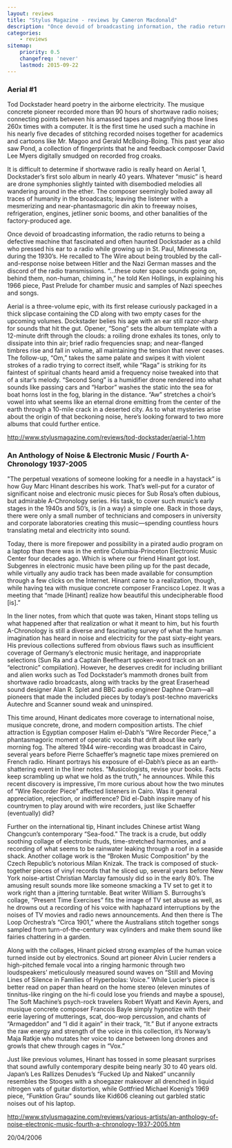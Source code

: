```yaml
---
layout: reviews
title: "Stylus Magazine - reviews by Cameron Macdonald"
description: "Once devoid of broadcasting information, the radio returns to being a defective machine that fascinated and often haunted Dockstader as a child who pressed his ear to a radio while growing up in St. Paul, Minnesota during the 1930’s."
categories:
    - reviews
sitemap:
    priority: 0.5
    changefreq: 'never'
    lastmod: 2015-09-22
---
```


### Aerial #1

Tod Dockstader heard poetry in the airborne electricity. The musique concrete pioneer recorded more than 90 hours of shortwave radio noises; connecting points between his amassed tapes and magnifying those lines 260x times with a computer. It is the first time he used such a machine in his nearly five decades of stitching recorded noises together for academics and cartoons like Mr. Magoo and Gerald McBoing-Boing. This past year also saw Pond, a collection of fingerprints that he and feedback composer David Lee Myers digitally smudged on recorded frog croaks. 

It is difficult to determine if shortwave radio is really heard on Aerial 1, Dockstader’s first solo album in nearly 40 years. Whatever “music” is heard are drone symphonies slightly tainted with disembodied melodies all wandering around in the ether. The composer seemingly boiled away all traces of humanity in the broadcasts; leaving the listener with a mesmerizing and near-phantasmagoric din akin to freeway noises, refrigeration, engines, jetliner sonic booms, and other banalities of the factory-produced age. 

Once devoid of broadcasting information, the radio returns to being a defective machine that fascinated and often haunted Dockstader as a child who pressed his ear to a radio while growing up in St. Paul, Minnesota during the 1930’s. He recalled to The Wire about being troubled by the call-and-response noise between Hitler and the Nazi German masses and the discord of the radio transmissions. “…these outer space sounds going on, behind them, non-human, chiming in,” he told Ken Hollings, in explaining his 1966 piece, Past Prelude for chamber music and samples of Nazi speeches and songs. 

Aerial is a three-volume epic, with its first release curiously packaged in a thick slipcase containing the CD along with two empty cases for the upcoming volumes. Dockstader belies his age with an ear still razor-sharp for sounds that hit the gut. Opener, “Song” sets the album template with a 12-minute drift through the clouds: a roiling drone exhales its tones, only to dissipate into thin air; brief radio frequencies snap; and near-flanged timbres rise and fall in volume, all maintaining the tension that never ceases. The follow-up, “Om,” takes the same palate and swipes it with violent strokes of a radio trying to correct itself, while “Raga” is striking for its faintest of spiritual chants heard amid a frequency noise tweaked into that of a sitar’s melody. “Second Song” is a humidifier drone rendered into what sounds like passing cars and “Harbor” washes the static into the sea for boat horns lost in the fog, blaring in the distance. “Aw” stretches a choir’s vowel into what seems like an eternal drone emitting from the center of the earth through a 10-mile crack in a deserted city. As to what mysteries arise about the origin of that beckoning noise, here’s looking forward to two more albums that could further entice. 

<http://www.stylusmagazine.com/reviews/tod-dockstader/aerial-1.htm>

### An Anthology of Noise & Electronic Music / Fourth A-Chronology 1937-2005

"The perpetual vexations of someone looking for a needle in a haystack” is how Guy Marc Hinant describes his work. That’s well-put for a curator of significant noise and electronic music pieces for Sub Rosa’s often dubious, but admirable A-Chronology series. His task, to cover such music’s early stages in the 1940s and 50’s, is (in a way) a simple one. Back in those days, there were only a small number of technicians and composers in university and corporate laboratories creating this music—spending countless hours translating metal and electricity into sound. 

Today, there is more firepower and possibility in a pirated audio program on a laptop than there was in the entire Columbia-Princeton Electronic Music Center four decades ago. Which is where our friend Hinant got lost. Subgenres in electronic music have been piling up for the past decade, while virtually any audio track has been made available for consumption through a few clicks on the Internet. Hinant came to a realization, though, while having tea with musique concrete composer Francisco Lopez. It was a meeting that “made [Hinant] realize how beautiful this undecipherable flood [is].” 

In the liner notes, from which that quote was taken, Hinant stops telling us what happened after that realization or what it meant to him, but his fourth A-Chronology is still a diverse and fascinating survey of what the human imagination has heard in noise and electricity for the past sixty-eight years. His previous collections suffered from obvious flaws such as insufficient coverage of Germany’s electronic music heritage, and inappropriate selections (Sun Ra and a Captain Beefheart spoken-word track on an “electronic” compilation). However, he deserves credit for including brilliant and alien works such as Tod Dockstader’s mammoth drones built from shortwave radio broadcasts, along with tracks by the great Eraserhead sound designer Alan R. Splet and BBC audio engineer Daphne Oram—all pioneers that made the included pieces by today’s post-techno mavericks Autechre and Scanner sound weak and uninspired. 

This time around, Hinant dedicates more coverage to international noise, musique concrete, drone, and modern composition artists. The chief attraction is Egyptian composer Halim el-Dabh’s “Wire Recorder Piece,” a phantasmagoric moment of operatic vocals that drift about like early morning fog. The altered 1944 wire-recording was broadcast in Cairo, several years before Pierre Schaeffer’s magnetic tape mixes premiered on French radio. Hinant portrays his exposure of el-Dabh’s piece as an earth-shattering event in the liner notes. “Musicologists, revise your books. Facts keep scrambling up what we hold as the truth,” he announces. While this recent discovery is impressive, I’m more curious about how the two minutes of “Wire Recorder Piece” affected listeners in Cairo. Was it general appreciation, rejection, or indifference? Did el-Dabh inspire many of his countrymen to play around with wire recorders, just like Schaeffer (eventually) did? 

Further on the international tip, Hinant includes Chinese artist Wang Changcun’s contemporary “Sea-food.” The track is a crude, but oddly soothing collage of electronic thuds, time-stretched harmonies, and a recording of what seems to be rainwater leaking through a roof in a seaside shack. Another collage work is the “Broken Music Composition” by the Czech Republic’s notorious Milan Knizak. The track is composed of stuck-together pieces of vinyl records that he sliced up, several years before New York noise-artist Christian Marclay famously did so in the early 80’s. The amusing result sounds more like someone smacking a TV set to get it to work right than a jittering turntable. Beat writer William S. Burroughs’s collage, “Present Time Exercises” fits the image of TV set abuse as well, as he drowns out a recording of his voice with haphazard interruptions by the noises of TV movies and radio news announcements. And then there is The Loop Orchestra’s “Circa 1901,” where the Australians stitch together songs sampled from turn-of-the-century wax cylinders and make them sound like fairies chattering in a garden. 

Along with the collages, Hinant picked strong examples of the human voice turned inside out by electronics. Sound art pioneer Alvin Lucier renders a high-pitched female vocal into a ringing harmonic through two loudspeakers’ meticulously measured sound waves on “Still and Moving Lines of Silence in Families of Hyperbolas: Voice.” While Lucier’s piece is better read on paper than heard on the home stereo (eleven minutes of tinnitus-like ringing on the hi-fi could lose you friends and maybe a spouse), The Soft Machine’s psych-rock travelers Robert Wyatt and Kevin Ayers, and musique concrete composer Francois Bayle simply hypnotize with their eerie layering of mutterings, scat, doo-wop percussion, and chants of “Armageddon” and “I did it again” in their track, “It.” But if anyone extracts the raw energy and strength of the voice in this collection, it’s Norway’s Maja Ratkje who mutates her voice to dance between long drones and growls that chew through cages in “Vox.” 

Just like previous volumes, Hinant has tossed in some pleasant surprises that sound awfully contemporary despite being nearly 30 to 40 years old. Japan’s Les Rallizes Denudes’s “Fucked Up and Naked” uncannily resembles the Stooges with a shoegazer makeover all drenched in liquid nitrogen vats of guitar distortion, while Gottfried Michael Koenig’s 1969 piece, “Funktion Grau” sounds like Kid606 cleaning out garbled static noises out of his laptop.

<http://www.stylusmagazine.com/reviews/various-artists/an-anthology-of-noise-electronic-music-fourth-a-chronology-1937-2005.htm>

20/04/2006